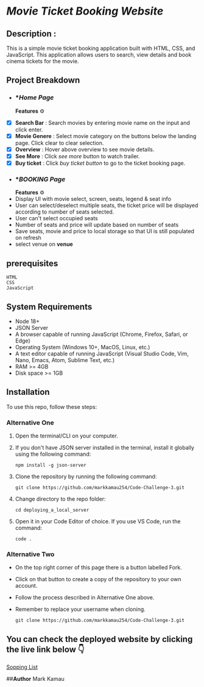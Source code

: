 # *Movie Ticket Booking Website*


## **Description** :
This is a simple movie ticket booking application built with HTML, CSS, and JavaScript. This application allows users to search, view details and book cinema tickets for the movie.


## Project Breakdown
- ### **Home Page*
   **Features** ⚙️
- [x] **Search Bar** : Search movies by entering movie name on the input and click enter.
- [x] **Movie Genere** : Select movie category on the buttons below the landing page. Click clear to clear selection.
- [x] **Overview** : Hover above overview to see movie details.
- [x] **See More** : Click _see more_ button to watch trailer.
- [x] **Buy ticket** : Click _buy ticket button_ to go to the ticket booking page.

- ### **BOOKING Page*
   **Features** ⚙️
- Display UI with movie select, screen, seats, legend & seat info
- User can select/deselect multiple seats, the ticket price will be displayed according to number of seats selected.
- User can't select occupied seats
- Number of seats and price will update based on number of seats
- Save seats, movie and price to local storage so that UI is still populated on refresh
- select venue on **venue**

## prerequisites

    HTML
    CSS
    JavaScript

## System Requirements

- Node 18+
- JSON Server
- A browser capable of running JavaScript (Chrome, Firefox, Safari, or Edge)
- Operating System (Windows 10+, MacOS, Linux, etc.)
- A text editor capable of running JavaScript (Visual Studio Code, Vim, Nano, Emacs, Atom, Sublime Text, etc.)
- RAM >= 4GB
- Disk space >= 1GB

## Installation

To use this repo, follow these steps:

### Alternative One

1.  Open the terminal/CLI on your computer.

2.  If you don't have JSON server installed in the terminal, install it globally using the following command:

        npm install -g json-server

3.  Clone the repository by running the following command:

        git clone https://github.com/markkamau254/Code-Challenge-3.git

4.  Change directory to the repo folder:

        cd deploying_a_local_server

5.  Open it in your Code Editor of choice. If you use VS Code, run the command:

        code .

### Alternative Two

- On the top right corner of this page there is a button labelled Fork.

- Click on that button to create a copy of the repository to your own account.

- Follow the process described in Alternative One above.

- Remember to replace your username when cloning.

      git clone https://github.com/markkamau254/Code-Challenge-3.git

  
## **You can check the deployed website by clicking the live link below** 👇 
[Sopping List](https://markkamau254.github.io/Code-Challenge-3/)

##**Author**
Mark Kamau
